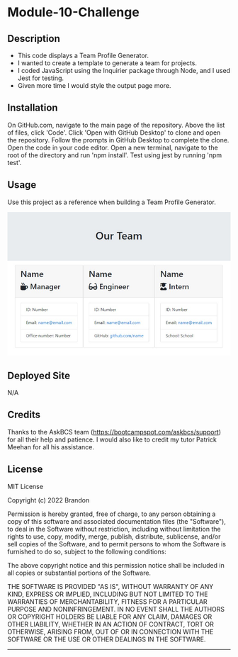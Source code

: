 # Module-10-Challenge

## Description

- This code displays a Team Profile Generator.
- I wanted to create a template to generate a team for projects.
- I coded JavaScript using the Inquirier package through Node, and I used Jest for testing.
- Given more time I would style the output page more.

## Installation

On GitHub.com, navigate to the main page of the repository. Above the list of files, click 'Code'. Click 'Open with GitHub Desktop' to clone and open the repository. Follow the prompts in GitHub Desktop to complete the clone. Open the code in your code editor. Open a new terminal, navigate to the root of the directory and run 'npm install'. Test using jest by running 'npm test'. 

## Usage

Use this project as a reference when building a Team Profile Generator.

![image](/assets/sample.output.jpg)

## Deployed Site
N/A

## Credits

Thanks to the AskBCS team (https://bootcampspot.com/askbcs/support) for all their help and patience. I would also like to credit my tutor Patrick Meehan for all his assistance. 

## License

MIT License

Copyright (c) 2022 Brandon

Permission is hereby granted, free of charge, to any person obtaining a copy
of this software and associated documentation files (the "Software"), to deal
in the Software without restriction, including without limitation the rights
to use, copy, modify, merge, publish, distribute, sublicense, and/or sell
copies of the Software, and to permit persons to whom the Software is
furnished to do so, subject to the following conditions:

The above copyright notice and this permission notice shall be included in all
copies or substantial portions of the Software.

THE SOFTWARE IS PROVIDED "AS IS", WITHOUT WARRANTY OF ANY KIND, EXPRESS OR
IMPLIED, INCLUDING BUT NOT LIMITED TO THE WARRANTIES OF MERCHANTABILITY,
FITNESS FOR A PARTICULAR PURPOSE AND NONINFRINGEMENT. IN NO EVENT SHALL THE
AUTHORS OR COPYRIGHT HOLDERS BE LIABLE FOR ANY CLAIM, DAMAGES OR OTHER
LIABILITY, WHETHER IN AN ACTION OF CONTRACT, TORT OR OTHERWISE, ARISING FROM,
OUT OF OR IN CONNECTION WITH THE SOFTWARE OR THE USE OR OTHER DEALINGS IN THE
SOFTWARE.

---

